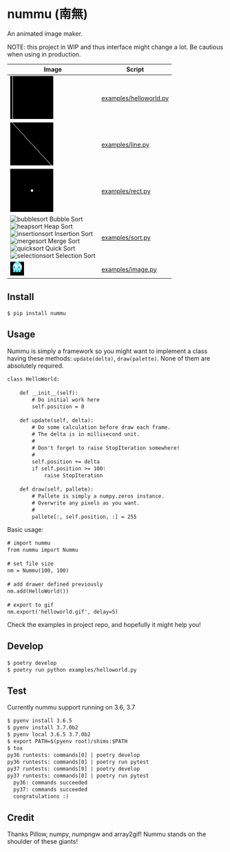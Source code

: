 # nummu (南無)

An animated image maker.

NOTE: this project in WIP and thus interface might change a lot. Be cautious when using in production.

|Image|Script|
|-----|------|
|![helloworld](https://github.com/soasme/nummu/raw/master/examples/helloworld.png)|[examples/helloworld.py](examples/helloworld.py)|
|![line](https://github.com/soasme/nummu/raw/master/examples/line.gif)|[examples/line.py](examples/line.py)|
|![rect](https://github.com/soasme/nummu/raw/master/examples/rect.gif)|[examples/rect.py](examples/rect.py)|
|![bubblesort](https://gist.github.com/soasme/e3f1a210cc7e7750d304cb43b6aaad23/raw/d6e5687ce8492bd5865f4d7f38a5ec421c5d4c1b/bubblesort.png) Bubble Sort<br> ![heapsort](https://gist.github.com/soasme/e3f1a210cc7e7750d304cb43b6aaad23/raw/d6e5687ce8492bd5865f4d7f38a5ec421c5d4c1b/heapsort.png) Heap Sort<br> ![insertionsort](https://gist.github.com/soasme/e3f1a210cc7e7750d304cb43b6aaad23/raw/d6e5687ce8492bd5865f4d7f38a5ec421c5d4c1b/insertionsort.png) Insertion Sort<br> ![mergesort](https://gist.github.com/soasme/e3f1a210cc7e7750d304cb43b6aaad23/raw/d6e5687ce8492bd5865f4d7f38a5ec421c5d4c1b/mergesort.png) Merge Sort<br> ![quicksort](https://gist.github.com/soasme/e3f1a210cc7e7750d304cb43b6aaad23/raw/d6e5687ce8492bd5865f4d7f38a5ec421c5d4c1b/quicksort.png) Quick Sort<br> ![selectionsort](https://gist.github.com/soasme/e3f1a210cc7e7750d304cb43b6aaad23/raw/d6e5687ce8492bd5865f4d7f38a5ec421c5d4c1b/selectionsort.png) Selection Sort |[examples/sort.py](examples/sort.py)|
|![image](https://github.com/soasme/nummu/raw/master/examples/ghost.gif)|[examples/image.py](examples/image.py)|

## Install

```
$ pip install nummu
```

## Usage

Nummu is simply a framework so you might want to implement a class having these methods: `update(delta)`, `draw(palette)`. None of them are absolutely required.

    class HelloWorld:

        def __init__(self):
            # Do initial work here
            self.position = 0

        def update(self, delta):
            # Do some calculation before draw each frame.
            # The delta is in millisecond unit.
            #
            # Don't forget to raise StopIteration somewhere!
            #
            self.position += delta
            if self.position >= 100:
                raise StopIteration

        def draw(self, pallete):
            # Pallete is simply a numpy.zeros instance.
            # Overwrite any pixels as you want.
            #
            pallete[:, self.position, :] = 255

Basic usage:

    # import nummu
    from nummu import Nummu

    # set file size
    nm = Nummu(100, 100)

    # add drawer defined previously
    nm.add(HelloWorld())

    # export to gif
    nm.export('helloworld.gif', delay=5)


Check the examples in project repo, and hopefully it might help you!

## Develop

```
$ poetry develop
$ poetry run python examples/helloworld.py
```

## Test

Currently nummu support running on 3.6, 3.7

```
$ pyenv install 3.6.5
$ pyenv install 3.7.0b2
$ pyenv local 3.6.5 3.7.0b2
$ export PATH=$(pyenv root)/shims:$PATH
$ tox
py36 runtests: commands[0] | poetry develop
py36 runtests: commands[0] | poetry run pytest
py37 runtests: commands[0] | poetry develop
py37 runtests: commands[0] | poetry run pytest
  py36: commands succeeded
  py37: commands succeeded
  congratulations :)
```

## Credit

Thanks Pillow, numpy, numpngw and array2gif! Nummu stands on the shoulder of these giants!
